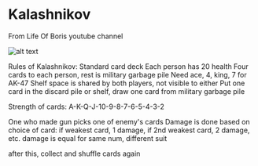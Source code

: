 # Kalashnikov
From Life Of Boris youtube channel

![alt text](https://vignette.wikia.nocookie.net/youtube/images/0/06/Boris.jpg/revision/latest?cb=20190429142534)





Rules of Kalashnikov:
Standard card deck
Each person has 20 health
Four cards to each person, rest is military garbage pile
Need ace, 4, king, 7 for AK-47
Shelf space is shared by both players, not visible to either
Put one card in the discard pile or shelf, draw one card from military garbage pile

Strength of cards: A-K-Q-J-10-9-8-7-6-5-4-3-2

One who made gun picks one of enemy's cards
Damage is done based on choice of card:
if weakest card, 1 damage, if 2nd weakest card, 2 damage, etc.
damage is equal for same num, different suit

after this, collect and shuffle cards again

